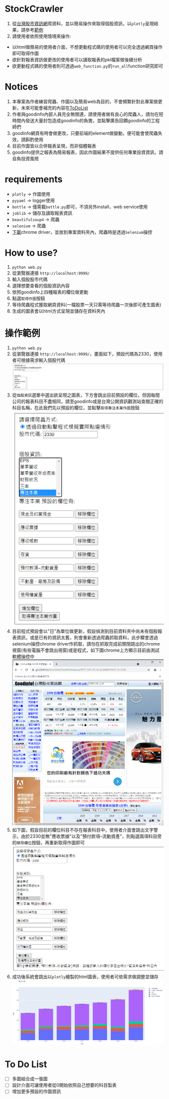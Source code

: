 # StockCrawler
1. 從[台灣股市資訊網](https://goodinfo.tw/StockInfo/index.asp)爬資料，並以簡易操作來取得個股資訊，以`plotly`呈現結果，請參考[範例](https://github.com/Huang-Jim/StockCrawler/blob/main/README.md#操作範例)
2. 請使用者依照使用情境來操作:
  + 以html做簡易的使用者介面，不想更動程式碼的使用者可以完全透過網頁操作即可取得作圖
  + 欲針對報表資訊做更改的使用者可以讀取報表的pkl檔案做後續分析
  + 欲更動程式碼的使用者則可透過`web_function.py`的`run_all`function研究即可

# Notices
1. 本專案為作者練習爬蟲、作圖以及簡易web為目的，不會頻繁針對此專案做更新，未來可能會補充的內容在[ToDoList](https://github.com/Huang-Jim/StockCrawler/blob/main/README.md#to-do-list)
3. 作者與goodinfo內部人員完全無關連，請使用者做有良心的爬蟲人，請勿在短時間內發送大量封包造成goodinfo的負擔，並點擊廣告回饋goodinfo的工程師們
4. goodinfo網頁有時會做更改，只要前端的element做變動，便可能會使爬蟲失效，請斟酌使用
5. 目前作圖皆以合併報表呈現，而非個體報表
6. goodinfo提供之報表為簡易報表，因此作圖結果不提供任何專業投資資訊，請自負投資風險

# requirements
+ `plotly` -> 作圖使用
+ `pyyaml` -> logger使用
+ `bottle` -> 僅需載`bottle.py`即可，不須另外install，web service使用
+ `joblib` -> 儲存及讀取報表資訊
+ `beautifulsoup4` -> 爬蟲
+ `selenium` -> 爬蟲
+ [下載](https://chromedriver.chromium.org/downloads)chrome driver，並放到專案資料夾內，爬蟲時是透過`Selenium`操控

# How to use?
1. `python web.py`
2. 從瀏覽器連接 `http://localhost:9999/`
3. 輸入個股股市代碼
4. 選擇想要查看的個股資訊內容
5. 依照goodinfo上四種報表的欄位做更動
6. 點選`取得作圖`按鈕
7. 等待爬蟲程式獲取網頁資料(一檔股票一天只需等待爬蟲一次後即可產生圖表)
8. 生成的圖表會以html方式呈現並儲存在資料夾內

# 操作範例
1. `python web.py`
2. 從瀏覽器連接 `http://localhost:9999/`，畫面如下，預設代碼為2330，使用者可根據需求輸入個股代碼
![操作者介面](https://github.com/Huang-Jim/StockCrawler/blob/main/fid_source/init_screen.png)
3. 從`個股資訊`選單中選出欲呈現之圖表，下方會跳出目前預設的欄位，但因每間公司的報表科目不盡相同，請至goodinfo或是台灣公開資訊觀測站查閱正確的科目名稱，在此我們先以預設的欄位，並點擊`取得專注本業作圖`按鈕
![操作者介面](https://github.com/Huang-Jim/StockCrawler/blob/main/fid_source/example_%E5%B0%88%E6%B3%A8%E6%9C%AC%E6%A5%AD_1.png)
4. 目前程式預設會以"日"為單位做更新，假設偵測到目前資料夾中尚未有個股報表資訊，或是已有的資訊太舊，則會重新透過爬蟲抓取資料，此步驟會透過selenium操控chrome driver作抓取，請勿在抓取完成前關閉跳出的chrome視窗(有些電腦不會跳出視窗)或是程式，如下圖chrome上方顯示目前由測試軟體操控中
![操作者介面](https://github.com/Huang-Jim/StockCrawler/blob/main/fid_source/example_selenium.png)
5. 如下圖，假設目前的欄位科目不存在報表科目中，使用者介面會跳出文字警示，由於2330並無"應收票據"以及"預付款項–流動資產"，則點選兩項科目旁的`移除欄位`按鈕，再重新取得作圖即可
![操作者介面](https://github.com/Huang-Jim/StockCrawler/blob/main/fid_source/example_%E5%B0%88%E6%B3%A8%E6%9C%AC%E6%A5%AD_3.png)
6. 成功後系統會跳出以`plotly`繪製的html圖表，使用者可依需求做調整並儲存
![操作者介面](https://github.com/Huang-Jim/StockCrawler/blob/main/fid_source/example_%E5%B0%88%E6%B3%A8%E6%9C%AC%E6%A5%AD_4.png)

# To Do List
- [ ] 多圖組合成一張圖
- [ ] 設計介面可讓使用者從0開始依照自己想要的科目製表
- [ ] 增加更多預設的作圖資訊
